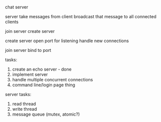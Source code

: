 chat server

server
    take messages from client
        broadcast that message to all connected clients

join server
create server

create server
    open port for listening
    handle new connections

join server
    bind to port

tasks: 
1. create an echo server - done
2. implement server
3. handle multiple concurrent connections
4. command line/login page thing

server tasks:
1. read thread
2. write thread
3. message queue (mutex, atomic?)
